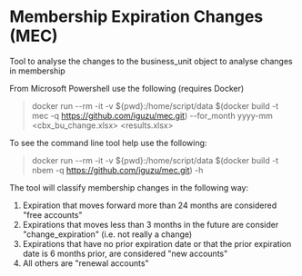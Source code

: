 # Membership Expiration Changes  (MEC)

Tool to analyse the changes to the business_unit object to analyse changes in membership

From Microsoft Powershell use the following (requires Docker)
> docker run --rm -it -v ${pwd}:/home/script/data $(docker build -t mec -q https://github.com/iguzu/mec.git) --for_month yyyy-mm <cbx_bu_change.xlsx> <results.xlsx>

To see the command line tool help use the following:

> docker run --rm -it -v ${pwd}:/home/script/data $(docker build -t nbem -q https://github.com/iguzu/mec.git) -h

The tool will classify membership changes in the following way:

1. Expiration that moves forward more than 24 months are considered  "free accounts"
2. Expirations that moves less than 3 months in the future are consider "change_expiration" (i.e. not really a change)
3. Expirations that have no prior expiration date or that the prior expiration date is 6 months prior, are considered "new accounts"
4. All others are "renewal accounts"
